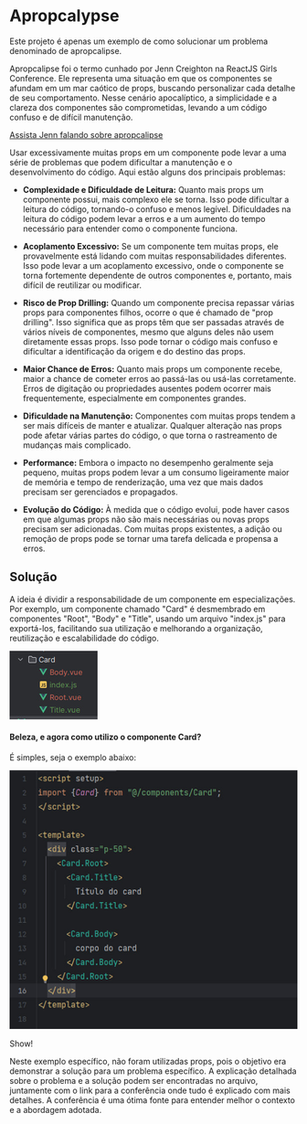 # Apropcalypse

Este projeto é apenas um exemplo de como solucionar 
um problema denominado de apropcalipse.

Apropcalipse foi o termo cunhado por Jenn Creighton na ReactJS 
Girls Conference. Ele representa uma situação em que os componentes 
se afundam em um mar caótico de props, buscando personalizar cada 
detalhe de seu comportamento. Nesse cenário apocalíptico, a 
simplicidade e a clareza dos componentes são comprometidas,
levando a um código confuso e de difícil manutenção.

[Assista Jenn falando sobre apropcalipse](https://www.youtube.com/watch?v=vot0nJJ2Qdo)

Usar excessivamente muitas props em um componente 
pode levar a uma série de problemas que podem dificultar a 
manutenção e o desenvolvimento do código. 
Aqui estão alguns dos principais problemas:

- **Complexidade e Dificuldade de Leitura:** Quanto mais props um componente possui, mais complexo ele se torna. Isso pode dificultar a leitura do código, tornando-o confuso e menos legível. Dificuldades na leitura do código podem levar a erros e a um aumento do tempo necessário para entender como o componente funciona.

- **Acoplamento Excessivo:** Se um componente tem muitas props, ele provavelmente está lidando com muitas responsabilidades diferentes. Isso pode levar a um acoplamento excessivo, onde o componente se torna fortemente dependente de outros componentes e, portanto, mais difícil de reutilizar ou modificar.

- **Risco de Prop Drilling:** Quando um componente precisa repassar várias props para componentes filhos, ocorre o que é chamado de "prop drilling". Isso significa que as props têm que ser passadas através de vários níveis de componentes, mesmo que alguns deles não usem diretamente essas props. Isso pode tornar o código mais confuso e dificultar a identificação da origem e do destino das props.

- **Maior Chance de Erros:** Quanto mais props um componente recebe, maior a chance de cometer erros ao passá-las ou usá-las corretamente. Erros de digitação ou propriedades ausentes podem ocorrer mais frequentemente, especialmente em componentes grandes.

- **Dificuldade na Manutenção:** Componentes com muitas props tendem a ser mais difíceis de manter e atualizar. Qualquer alteração nas props pode afetar várias partes do código, o que torna o rastreamento de mudanças mais complicado.

- **Performance:** Embora o impacto no desempenho geralmente seja pequeno, muitas props podem levar a um consumo ligeiramente maior de memória e tempo de renderização, uma vez que mais dados precisam ser gerenciados e propagados.

- **Evolução do Código:** À medida que o código evolui, pode haver casos em que algumas props não são mais necessárias ou novas props precisam ser adicionadas. Com muitas props existentes, a adição ou remoção de props pode se tornar uma tarefa delicada e propensa a erros.

## Solução

A ideia é dividir a responsabilidade de um componente em especializações. Por exemplo, um componente chamado "Card" é desmembrado em componentes "Root", "Body" e "Title", usando um arquivo "index.js" para exportá-los, facilitando sua utilização e melhorando a organização, reutilização e escalabilidade do código.

![Lista de arquivos do componente Card](./src/assets/arquivos.jpeg)

#### Beleza, e agora como utilizo o componente Card?

É simples, seja o exemplo abaixo:

![Lista de arquivos do componente Card](./src/assets/usando_componente.jpeg)

Show!

Neste exemplo específico, não foram utilizadas props, pois o objetivo era demonstrar a solução para um problema específico. A explicação detalhada sobre o problema e a solução podem ser encontradas no arquivo, juntamente com o link para a conferência onde tudo é explicado com mais detalhes. A conferência é uma ótima fonte para entender melhor o contexto e a abordagem adotada.
